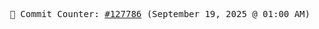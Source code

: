 <p align="center">
    <samp>
        📮 Commit Counter: <a href="https://github.com/Javascript-void0/Javascript-void0/commits/main">#127786</a> (September 19, 2025 @ 01:00 AM)
    </samp>
</p>